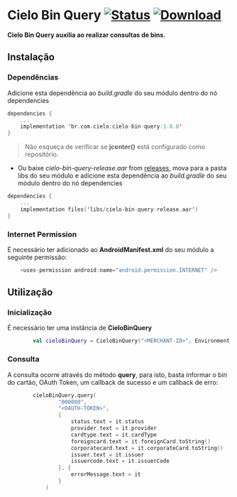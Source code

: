 # Cielo Bin Query [![Status](https://travis-ci.com/DeveloperCielo/cielo-bin-query.svg?branch=master)](https://travis-ci.com/DeveloperCielo/cielo-bin-query) [![Download](https://api.bintray.com/packages/braspag/cielo-bin-query/cielo-bin-query/images/download.svg)](https://bintray.com/braspag/cielo-bin-query/cielo-bin-query/_latestVersion)

**Cielo Bin Query auxilia ao realizar consultas de bins.**


## Instalação

### Dependências

Adicione esta dependência ao *build.gradle* do seu módulo dentro do nó dependencies 

```kotlin
dependencies {
    ...
    implementation 'br.com.cielo:cielo-bin-query:1.0.0'
}
```

> Não esqueça de verificar se **jcenter()** está configurado como repositório.

- Ou baixe *cielo-bin-query-release.aar* from [releases](https://github.com/DeveloperCielo/cielo-bin-query/releases), mova para a pasta libs do seu módulo e adicione esta dependência ao *build.gradle* do seu módulo dentro do nó dependencies

```kotlin
dependencies {
    ...
    implementation files('libs/cielo-bin-query-release.aar')
}
```

### Internet Permission

É necessário ter adicionado ao **AndroidManifest.xml** do seu módulo a seguinte permissão:

```kotlin
    <uses-permission android:name="android.permission.INTERNET" />
```

## Utilização

### Inicialização

É necessário ter uma instância de **CieloBinQuery**

```kotlin
        val cieloBinQuery = CieloBinQuery("<MERCHANT-ID>", Environment.SANDBOX)
```

### Consulta

A consulta ocorre através do método **query**, para isto, basta informar o bin do cartão, OAuth Token, um callback de sucesso e um callback de erro:

```kotlin
        cieloBinQuery.query(
                "000000",
                "<OAUTH-TOKEN>",
                {
                    status.text = it.status
                    provider.text = it.provider
                    cardtype.text = it.cardType
                    foreigncard.text = it.foreignCard.toString()
                    corporatecard.text = it.corporateCard.toString()
                    issuer.text = it.issuer
                    issuercode.text = it.issuerCode
                }, {
                    errorMessage.text = it
                }
            )
```